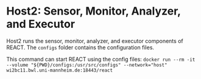 # Host2: Sensor, Monitor, Analyzer, and Executor

Host2 runs the sensor, monitor, analyzer, and executor components of REACT. The `configs` folder contains the configuration files.

This command can start REACT using the config files: `docker run --rm -it --volume "${PWD}/configs:/usr/src/configs" --network="host" wi2bc11.bwl.uni-mannheim.de:18443/react`